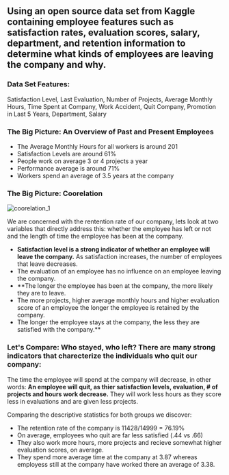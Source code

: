 ## Using an open source data set from Kaggle containing employee features such as satisfaction rates, evaluation scores, salary, department, and retention information to determine what kinds of employees are leaving the company and why.

### Data Set Features: 
Satisfaction Level, Last Evaluation, Number of Projects, Average Monthly Hours, Time Spent at Company, Work Accident, Quit Company, Promotion in Last 5 Years, Department, Salary

### The Big Picture: An Overview of Past and Present Employees

  - The Average Monthly Hours for all workers is around 201
  - Satisfaction Levels are around 61%
  - People work on average 3 or 4 projects a year
  - Performance average is around 71%
  - Workers spend an average of 3.5 years at the company
  
### The Big Picture: Coorelation

![coorelation_1](https://cloud.githubusercontent.com/assets/22280221/22045916/264c19f0-dcd2-11e6-977a-7c5c14350550.png)

We are concerned with the rentention rate of our company, lets look at two variables that directly address this: whether the employee has left or not and the length of time the employee has been at the company.

- **Satisfaction level is a strong indicator of whether an employee will leave the company.** As satisfaction increases, the number of employees that leave decreases.
- The evaluation of an employee has no influence on an employee leaving the company.
- **The longer the employee has been at the company, the more likely they are to leave.
- The more projects, higher average monthly hours and higher evaluation score of an employee the longer the employee is retained by the company.
- The longer the employee stays at the company, the less they are satisfied with the company.**

### Let's Compare: Who stayed, who left? There are many strong indicators that charecterize the individuals who quit our company:

The time the employee will spend at the company will decrease, in other words: **An employee will quit, as thier satisfaction levels, evaluation, # of projects and hours work decrease.** They will work less hours as they score less in evaluations and are given less projects.

Comparing the descriptive statistics for both groups we discover:

- The retention rate of the company is 11428/14999 = 76.19%
- On average, employees who quit are far less satisfied (.44 vs .66)
- They also work more hours, more projects and recieve somewhat higher evaluation scores, on average.
- They spend more average time at the company at 3.87 whereas employess still at the company have worked there an average of 3.38.
